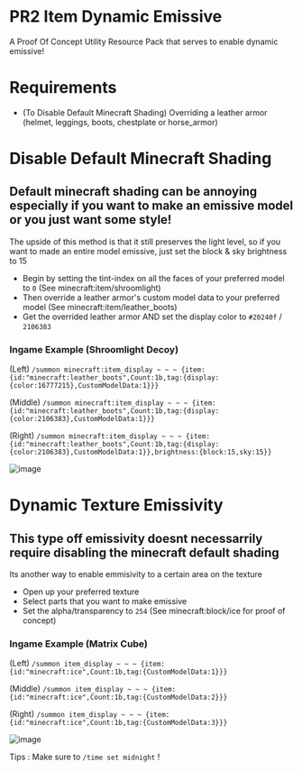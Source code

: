 # PR2 Item Dynamic Emissive
A Proof Of Concept Utility Resource Pack that serves to enable dynamic emissive!

# Requirements
- (To Disable Default Minecraft Shading) Overriding a leather armor (helmet, leggings, boots, chestplate or horse_armor)


# Disable Default Minecraft Shading
## Default minecraft shading can be annoying especially if you want to make an emissive model or you just want some style!
The upside of this method is that it still preserves the light level, so if you want to made an entire model emissive, just set the block & sky brightness to 15

- Begin by setting the tint-index on all the faces of your preferred model to `0` (See minecraft:item/shroomlight)
- Then override a leather armor's custom model data to your preferred model (See minecraft:item/leather_boots)
- Get the overrided leather armor AND set the display color to `#20240f` / `2106383`

### Ingame Example (Shroomlight Decoy)
(Left) `/summon minecraft:item_display ~ ~ ~ {item:{id:"minecraft:leather_boots",Count:1b,tag:{display:{color:16777215},CustomModelData:1}}}`

(Middle) `/summon minecraft:item_display ~ ~ ~ {item:{id:"minecraft:leather_boots",Count:1b,tag:{display:{color:2106383},CustomModelData:1}}}`

(Right) `/summon minecraft:item_display ~ ~ ~ {item:{id:"minecraft:leather_boots",Count:1b,tag:{display:{color:2106383},CustomModelData:1}},brightness:{block:15,sky:15}}`

![image](https://github.com/KelloVerra/PR2-Item-Dynamic-Emissive/assets/71198584/0ee59725-b9cc-49ff-bb98-89fc21b6168f)




# Dynamic Texture Emissivity
## This type off emissivity doesnt necessarrily require disabling the minecraft default shading
Its another way to enable emmisivity to a certain area on the texture

- Open up your preferred texture 
- Select parts that you want to make emissive
- Set the alpha/transparency to `254` (See minecraft:block/ice for proof of concept)

### Ingame Example (Matrix Cube)
(Left) `/summon item_display ~ ~ ~ {item:{id:"minecraft:ice",Count:1b,tag:{CustomModelData:1}}}`

(Middle) `/summon item_display ~ ~ ~ {item:{id:"minecraft:ice",Count:1b,tag:{CustomModelData:2}}}`

(Right) `/summon item_display ~ ~ ~ {item:{id:"minecraft:ice",Count:1b,tag:{CustomModelData:3}}}`

![image](https://github.com/KelloVerra/PR2-Item-Dynamic-Emissive/assets/71198584/178aabc6-1976-4687-9034-bc4fff514884)



Tips : Make sure to `/time set midnight` !
